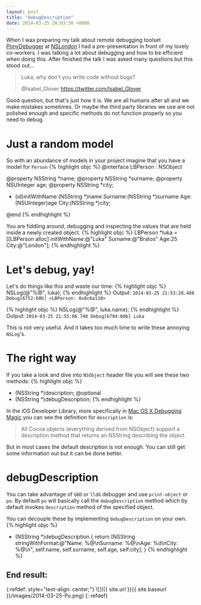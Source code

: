 ```yaml
---
layout: post
title: "debugDescription"
date: 2014-03-25 20:03:38 +0000
---
```

When I was preparing my talk about remote debugging toolset [PonyDebugger](https://github.com/square/PonyDebugger) at [NSLondon](http://www.meetup.com/NSLondon/) I had a pre-presentation in front of my lovely co-workers. I was talking a lot about debugging and how to be efficient when doing this. After finished the talk I was asked many questions but this stood out...

> Luka, why don't you write code without bugs?
>
> @Isabel_Glover https://twitter.com/Isabel_Glover

Good question, but that's just how it is. We are all humans after all and we make mistakes sometimes. Or maybe the third party libraries we use are not polished enough and specific methods do not function properly so you need to debug.

Just a random model
====================
So with an abundance of models in your project imagine that you have a model for `Person`
{% highlight objc %}
@interface LBPerson : NSObject

@property NSString *name;
@property NSString *surname;
@property NSUInteger age;
@property NSString *city;

- (id)initWithName:(NSString *)name Surname:(NSString *)surname Age:(NSUInteger)age City:(NSString *)city;

@end
{% endhighlight %}

You are fiddling around, debugging and inspecting the values that are held inside a newly created object.
{% highlight objc %}
LBPerson *luka = [[LBPerson alloc] initWithName:@"Luka" Surname:@"Bratos" Age:25 City:@"London"];
{% endhighlight %}

Let's debug, yay!
====================
Let's do things like this and waste our time:
{% highlight objc %}
NSLog(@"%@", luka);
{% endhighlight %}
Output: `2014-03-25 21:53:28.488 Debug[6752:60b] <LBPerson: 0x8c6a110>`

{% highlight objc %}
NSLog(@"%@", luka.name);
{% endhighlight %}
Output: `2014-03-25 21:55:06.740 Debug[6794:60b] Luka`

This is not very useful. And it takes too much time to write these annoying `NSLog`'s.

The right way
====================
If you take a look and dive into `NSObject` header file you will see these two methods:
{% highlight objc %}
- (NSString *)description;
@optional
- (NSString *)debugDescription;
{% endhighlight %}

In the iOS Developer Library, more specifically in [Mac OS X Debugging Magic](https://developer.apple.com/library/mac/technotes/tn2124/_index.html#//apple_ref/doc/uid/DTS10003391-CH1-SECCOCOA) you can see the definition for `description` is:

> All Cocoa objects (everything derived from NSObject) support a description method that returns an NSString describing the object.

But in most cases the default description is not enough. You can still get some information out but it can be done better.

debugDescription
====================
You can take advantage of `GBD` or `lldb` debugger and use `print-object` or `po`.
By default `po` will basically call the `debugDescription` method which by default invokes `description` method of the specified object.

You can decouple these by implementing `debugDescription` on your own.
{% highlight objc %}
- (NSString *)debugDescription
{
	return [NSString stringWithFormat:@"Name: %@\nSurname: %@\nAge: %d\nCity: %@\n", self.name, self.surname, self.age, self.city];
}
{% endhighlight %}

End result:
--------------------
{:refdef: style="text-align: center;"}
![]({{ site.url }}{{ site.baseurl }}/images/2014-03-25-Po.png)
{: refdef}
